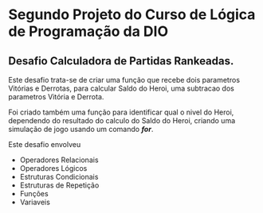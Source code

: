 # Segundo Projeto do Curso de Lógica de Programação da DIO

## Desafio Calculadora de Partidas Rankeadas.

Este desafio trata-se de criar uma função que recebe dois parametros Vitórias e Derrotas, para calcular Saldo do Heroi, uma subtracao dos parametros Vitória e Derrota.

Foi criado também uma função para identificar qual o nivel do Heroi, dependendo do resultado do calculo do Saldo do Heroi, criando uma simulação de jogo usando um comando ***for***.

Este desafio envolveu 
* Operadores Relacionais
* Operadores Lógicos
* Estruturas Condicionais
* Estruturas de Repetição
* Funções
* Variaveis

